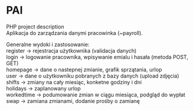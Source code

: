 # PAI
PHP project description \
Aplikacja do zarządzania danymi pracowinka (~payroll). 

Generalne wydoki i zastosowanie: \
register -> rejestracja użytkownika (validacja danych) \
login -> logowanie pracownika, wpisywanie emialu i hasała (metoda POST, GET) \
homepage -> dane o nastepnej zmianie, grafik sprzątania, urlop \
user -> dane o użytkowniku pobranych z bazy danych (upload zdjęcia)\
shifts -> zmiany na cały miesiąc, konketne godziny i dni \
holidays -> zaplanowany urlop  \
workedtime -> podumowanie zmian w ciągu miesiąca, podgląd do wypłat\
swap -> zamiana zmianami, dodanie prośby o zamianę 



